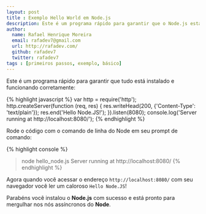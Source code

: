 ```yaml
---
layout: post
title : Exemplo Hello World em Node.js
description: Este é um programa rápido para garantir que o Node.js está instalado e funcionando corretamente em sua máquina.
author:
  name: Rafael Henrique Moreira
  email: rafadev7@gmail.com
  url: http://rafadev.com/
  github: rafadev7
  twitter: rafadev7
tags : [primeiros passos, exemplo, básico]
---
```

Este é um programa rápido para garantir que tudo está instalado e funcionando corretamente:

{% highlight javascript %}
var http = require('http');
http.createServer(function (req, res) {
  res.writeHead(200, {'Content-Type': 'text/plain'});
  res.end('Hello Node.JS!');
}).listen(8080);
console.log('Server running at http://localhost:8080/');
{% endhighlight %}

Rode o código com o comando de linha do Node em seu prompt de comando:

{% highlight console %}
> node hello_node.js
Server running at http://localhost:8080/
{% endhighlight %}

Agora quando você acessar o endereço <code>http://localhost:8080/</code> com seu navegador você ler um caloroso <code>Hello Node.JS</code>!

Parabéns você instalou o **Node.js** com sucesso e está pronto para mergulhar nos nós assíncronos do **Node**.